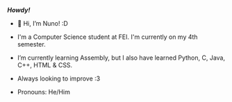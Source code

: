 ***Howdy!***
- 👋 Hi, I’m Nuno! :D
- I'm a Computer Science student at FEI. I'm currently on my 4th semester.

-  I’m currently learning Assembly, but I also have learned Python, C, Java, C++, HTML & CSS.
- Always looking to improve :3

- Pronouns: He/Him
<!---
nunomgs136/nunomgs136 is a ✨ special ✨ repository because its `README.md` (this file) appears on your GitHub profile.
You can click the Preview link to take a look at your changes.
--->
